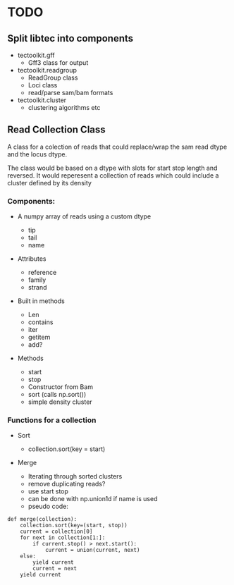 # TODO

## Split libtec into components

* tectoolkit.gff
    * Gff3 class for output
* tectoolkit.readgroup
    * ReadGroup class
    * Loci class
    * read/parse sam/bam formats
* tectoolkit.cluster
    * clustering algorithms etc


## Read Collection Class
A class for a colection of reads that could replace/wrap the sam read dtype and the locus dtype.

The class would be based on a dtype with slots for start stop length and reversed. It would reperesent a collection of reads which could include a cluster  defined by its density

### Components:

* A numpy array of reads using a custom dtype
	* tip
	* tail
	* name

* Attributes
	* reference
	* family
	* strand

* Built in methods
	* Len
	* contains
	* iter
	* getitem
	* add?
	
* Methods
	* start
	* stop
	* Constructor from Bam
	* sort (calls np.sort())
	* simple density cluster

### Functions for a collection

* Sort
	* collection.sort(key = start)

* Merge 
	* Iterating through sorted clusters
	* remove duplicating reads?
	* use start stop
	* can be done with np.union1d if name is used
	* pseudo code:
```
def merge(collection):
	collection.sort(key=(start, stop))
	current = collection[0]
	for next in collection[1:]:
		if current.stop() > next.start():
			current = union(current, next)
	else: 
		yield current
		current = next
	yield current
```






